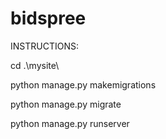 # bidspree

INSTRUCTIONS:

cd .\mysite\

python manage.py makemigrations

python manage.py migrate

python manage.py runserver

